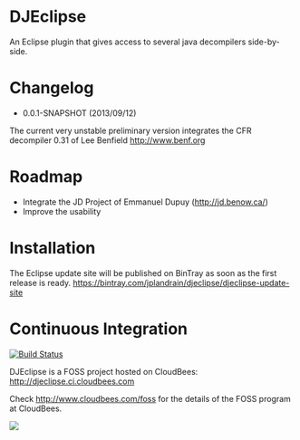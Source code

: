 DJEclipse
=========

An Eclipse plugin that gives access to several java decompilers side-by-side.

Changelog
=========

* 0.0.1-SNAPSHOT (2013/09/12)

The current very unstable preliminary version integrates the CFR decompiler 0.31 of Lee Benfield
http://www.benf.org

Roadmap
=======

- Integrate the JD Project of Emmanuel Dupuy (http://jd.benow.ca/)
- Improve the usability

Installation
============

The Eclipse update site will be published on BinTray as soon as the first release is ready. 
https://bintray.com/jplandrain/djeclipse/djeclipse-update-site

Continuous Integration
======================

[![Build Status](https://djeclipse.ci.cloudbees.com/buildStatus/icon?job=DJEclipse)](https://djeclipse.ci.cloudbees.com/job/DJEclipse/)

DJEclipse is a FOSS project hosted on CloudBees: http://djeclipse.ci.cloudbees.com

Check http://www.cloudbees.com/foss for the details of the FOSS program at CloudBees.

![](http://web-static-cloudfront.s3.amazonaws.com/images/badges/BuiltOnDEV.png)
